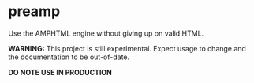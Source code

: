 preamp
======

Use the AMPHTML engine without giving up on valid HTML.

**WARNING:** This project is still experimental. 
Expect usage to change and the documentation to be out-of-date.

**DO NOTE USE IN PRODUCTION**

